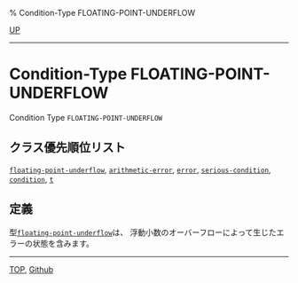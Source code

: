 % Condition-Type FLOATING-POINT-UNDERFLOW

[UP](12.2.html)  

---

# Condition-Type **FLOATING-POINT-UNDERFLOW**


Condition Type `FLOATING-POINT-UNDERFLOW`


## クラス優先順位リスト

[`floating-point-underflow`](12.2.floating-point-underflow.html),
[`arithmetic-error`](12.2.arithmetic-error.html),
[`error`](9.2.error-condition.html),
[`serious-condition`](9.2.serious-condition.html),
[`condition`](9.2.condition.html),
[`t`](4.4.t-system-class.html)


## 定義

型[`floating-point-underflow`](12.2.floating-point-underflow.html)は、
浮動小数のオーバーフローによって生じたエラーの状態を含みます。


---
[TOP](index.html),  [Github](https://github.com/nptcl/npt-japanese)


